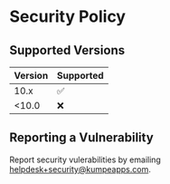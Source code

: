 # Security Policy

## Supported Versions

| Version | Supported          |
| ------- | ------------------ |
| 10.x    | :white_check_mark: |
| <10.0   | :x:                |

## Reporting a Vulnerability

Report security vulerabilities by emailing helpdesk+security@kumpeapps.com.

